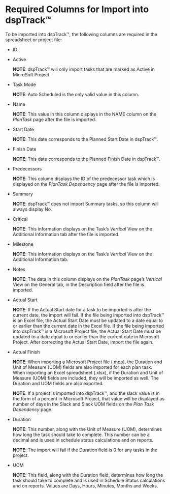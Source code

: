 # Required Columns for Import into dspTrack™

To be imported into dspTrack™, the following columns are required in the
spreadsheet or project file:

  - ID

  - Active
    
    **NOTE**: dspTrack™ will only import tasks that are marked as Active
    in MicroSoft Project.

  - Task Mode
    
    **NOTE**: Auto Scheduled is the only valid value in this column.

  - Name
    
    **NOTE**: This value in this column displays in the NAME column on
    the <span style="font-style: italic;">Plan</span>*Task* page after
    the file is imported.

  - Start Date
    
    **NOTE**: This date corresponds to the Planned Start Date in
    dspTrack™.

  - Finish Date
    
    **NOTE**: This date corresponds to the Planned Finish Date in
    dspTrack™.

  - Predecessors
    
    **NOTE**: This column displays the ID of the predecessor task which
    is displayed on the
    <span style="font-style: italic;">Plan</span>*Task Dependency* page
    after the file is imported.

  - Summary
    
    <span style="font-weight: bold;">NOTE</span>: dspTrack™ does not
    import Summary tasks, so this column will always display No.

  - Critical
    
    **NOTE**: This information displays on the Task’s *Vertical* View on
    the Additional Information tab after the file is imported.

  - Milestone
    
    **NOTE**: This information displays on the Task’s *Vertical* View on
    the Additional Information tab.

  - Notes
    
    **NOTE**: The data in this column displays on the
    <span style="font-style: italic;">Plan</span>*Task* page’s
    *Vertical* View on the General tab, in the Description field after
    the file is imported.

  - Actual Start
    
    <span style="font-weight: bold;">NOTE</span>: If the Actual Start
    date for a task to be imported is after the current date, the import
    will fail. If the file being imported into dspTrack™ is an Excel
    file, the Actual Start Date must be updated to a date equal to or
    earlier than the current date in the Excel file. If the file being
    imported into dspTrack™ is a Microsoft Project file, the Actual
    Start Date must be updated to a date equal to or earlier than the
    current date in Microsoft Project. After correcting the Actual Start
    Date, import the file again.

  - Actual Finish
    
    <span style="font-weight: bold;">NOTE</span>: When importing a
    Microsoft Project file (.mpp), the Duration and Unit of Measure
    (UOM) fields are also imported for each plan task. When importing an
    Excel spreadsheet (.xlsx), if the Duration and Unit of Measure (UOM)
    fields are included, they will be imported as well. The Duration and
    UOM fields are also exported.
    
    **NOTE**: If a project is imported into dspTrack™, and the slack
    value is in the form of a percent in Microsoft Project, that value
    will be displayed as number of days in the Slack and Slack UOM
    fields on the *Plan Task Dependency* page.

  - Duration
    
    <span style="font-weight: bold;">NOTE</span>: This number, along
    with the Unit of Measure (UOM), determines how long the task should
    take to complete. This number can be a decimal and is used in
    schedule status calculations and on reports.
    
    <span style="font-weight: bold;">NOTE</span>: The import will fail
    if the Duration field is 0 for any tasks in the project.

  - UOM
    
    <span style="font-weight: bold;">NOTE</span>: This field, along with
    the Duration field, determines how long the task should take to
    complete and is used in Schedule Status calculations and on reports.
    Values are Days, Hours, Minutes, Months and Weeks.
